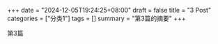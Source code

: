 +++
date = "2024-12-05T19:24:25+08:00"
draft = false
title = "3 Post"
categories = ["分类1"]
tags = []
summary = "第3篇的摘要"
+++

第3篇

